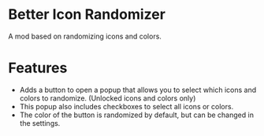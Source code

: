 # Better Icon Randomizer
A mod based on randomizing icons and colors.

# Features
- Adds a button to open a popup that allows you to select which icons and colors to randomize. (Unlocked icons and colors only)
- This popup also includes checkboxes to select all icons or colors.
- The color of the button is randomized by default, but can be changed in the settings.